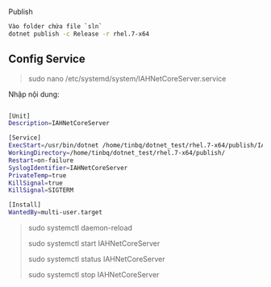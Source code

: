 Publish

```sh
Vào folder chứa file `sln`
dotnet publish -c Release -r rhel.7-x64
```



## Config Service

>sudo nano /etc/systemd/system/IAHNetCoreServer.service

Nhập nội dung:

```sh

[Unit]
Description=IAHNetCoreServer

[Service]
ExecStart=/usr/bin/dotnet /home/tinbq/dotnet_test/rhel.7-x64/publish/IAHNetCoreServer.dll
WorkingDirectory=/home/tinbq/dotnet_test/rhel.7-x64/publish/
Restart=on-failure
SyslogIdentifier=IAHNetCoreServer
PrivateTemp=true
KillSignal=true
KillSignal=SIGTERM

[Install]  
WantedBy=multi-user.target
```

> sudo systemctl daemon-reload
>
> sudo systemctl start IAHNetCoreServer
>
> sudo systemctl status IAHNetCoreServer
>
> sudo systemctl stop IAHNetCoreServer